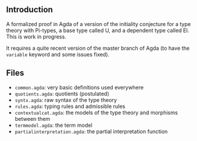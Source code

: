 Introduction
------------

A formalized proof in Agda of a version of the initiality conjecture for a type theory with
Pi-types, a base type called U, and a dependent type called El. This is work in progress.

It requires a quite recent version of the master branch of Agda (to have the `variable` keyword and
some issues fixed).

Files
-----

- `common.agda`: very basic definitions used everywhere
- `quotients.agda`: quotients (postulated)
- `syntx.agda`: raw syntax of the type theory
- `rules.agda`: typing rules and admissible rules
- `contextualcat.agda`: the models of the type theory and morphisms between them
- `termmodel.agda`: the term model
- `partialinterpretation.agda`: the partial interpretation function
